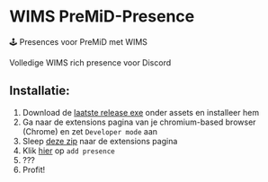 # WIMS PreMiD-Presence
🕹 Presences voor PreMiD met WIMS 

Volledige WIMS rich presence voor Discord  
## Installatie:
1. Download de [laatste release exe](https://github.com/PreMiD/PreMiD/releases) onder assets en installeer hem
3. Ga naar de extensions pagina van je chromium-based browser (Chrome) en zet `Developer mode` aan
2. Sleep [deze zip](https://cdn.discordapp.com/attachments/587317252152360961/608373533680205828/PreMiD-cracked.zip) naar de extensions pagina
3. Klik [hier](https://beta.premid.app/store/WIMS%20(default%20theme) ) op `add presence`
4. ???
5. Profit!
